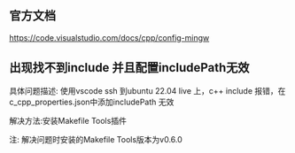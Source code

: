 ## 官方文档

https://code.visualstudio.com/docs/cpp/config-mingw

## 出现找不到include 并且配置includePath无效

具体问题描述: 使用vscode ssh 到ubuntu 22.04 live 上，c++ include 报错，在c_cpp_properties.json中添加includePath 无效

解决方法:安装Makefile Tools插件 

注: 解决问题时安装的Makefile Tools版本为v0.6.0 